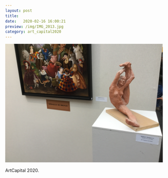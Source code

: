 ```yaml
---
layout: post
title:  
date:   2020-02-16 16:00:21
preview: /img/IMG_2013.jpg
category: art_capital2020
---
```


![Picture 1](/img/ArtCapital/IMG_2013.jpg) 


ArtCapital 2020.


